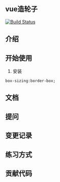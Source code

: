 ## vue造轮子


[![Build Status](https://travis-ci.org/YingJiangHui/vue-wheel.svg?branch=master)](https://travis-ci.org/YingJiangHui/vue-wheel)


## 介绍

## 开始使用

1. 安装

```
box-sizing:border-box;
```

## 文档

## 提问

## 变更记录

## 练习方式

## 贡献代码